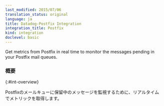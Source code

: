```yaml
---
last_modified: 2015/07/06
translation_status: original
language: ja
title: Datadog-Postfix Integration
integration_title: Postfix
kind: integration
doclevel: basic
---
```


Get metrics from Postfix in real time to monitor the messages pending in your Postfix mail queues.

### 概要
{:#int-overview}

Postfixのメールキューに保留中のメッセージを監視するために、リアルタイムでメトリックを取得します。
